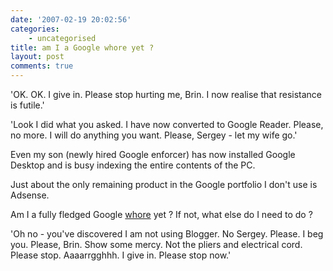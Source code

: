 ```yaml
---
date: '2007-02-19 20:02:56'
categories:
    - uncategorised
title: am I a Google whore yet ?
layout: post
comments: true
---
```

'OK. OK. I give in. Please stop hurting me, Brin. I now realise that
resistance is futile.'

'Look I did what you asked. I have now converted to Google Reader.
Please, no more. I will do anything you want. Please, Sergey - let my
wife go.'

Even my son (newly hired Google enforcer) has now installed Google
Desktop and is busy indexing the entire contents of the PC.

Just about the only remaining product in the Google portfolio I don't
use is Adsense.

Am I a fully fledged Google
[whore](http://flickr.com/photos/70276096@N00/395284420/) yet ? If not,
what else do I need to do ?

'Oh no - you've discovered I am not using Blogger. No Sergey. Please. I
beg you. Please, Brin. Show some mercy. Not the pliers and electrical
cord. Please stop. Aaaarrgghhh. I give in. Please stop now.'
